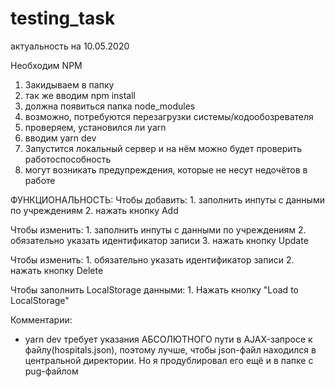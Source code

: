 # testing_task

актуальность на 10.05.2020

Необходим NPM
1. Закидываем в папку
2. так же вводим npm install
3. должна появиться папка node_modules
4. возможно, потребуются перезагрузки системы/кодообозревателя
5. проверяем, установился ли yarn
6. вводим yarn dev
7. Запустится локальный сервер и на нём можно будет проверить работоспособность
9. могут возникать предупреждения, которые не несут недочётов в работе


ФУНКЦИОНАЛЬНОСТЬ:
Чтобы добавить:
    1. заполнить инпуты с данными по учреждениям
    2. нажать кнопку Add

Чтобы изменить: 
    1. заполнить инпуты с данными по учреждениям
    2. обязательно указать идентификатор записи
    3. нажать кнопку Update

Чтобы изменить: 
    1. обязательно указать идентификатор записи
    2. нажать кнопку Delete

Чтобы заполнить LocalStorage данными:
    1. Нажать кнопку "Load to LocalStorage"


Комментарии:
- yarn dev требует указания АБСОЛЮТНОГО пути в AJAX-запросе к файлу(hospitals.json), поэтому лучше, чтобы json-файл находился в центральной директории. Но я продублировал его ещё и в папке с pug-файлом